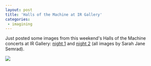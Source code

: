 ```yaml
---
layout: post
title: 'Halls of the Machine at IR Gallery'
categories:
 - imagining
---
```


Just posted some images from this weekend's Halls of the Machine concerts at IR Gallery: <a href="http://www.integrationresearch.org/gallery/archives/2005/05/halls_of_the_machine_sound_installation_may_14_images.html">night 1</a> and <a href="http://www.integrationresearch.org/gallery/archives/2005/05/halls_of_the_machine_sound_installation_may_15_images.html">night 2</a> (all images by Sarah Jane Semrad).



<img src="http://integrationresearch.org/gallery/archives/hotm_images/hotm_022.JPG" />